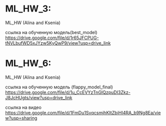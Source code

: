 # ML_HW_3:
ML_HW (Alina and Ksenia)

ссылка на обученную модель(best_model) https://drive.google.com/file/d/1r65JFCPUG-tNVLbufWD5xJYzw5KyQwP9/view?usp=drive_link

# ML_HW_6:
ML_HW (Alina and Ksenia)

ссылка на обученную модель (flappy_model_final) https://drive.google.com/file/d/1u_CcEVYzTnGlQzpuDI3Zkz-J8JcHUgts/view?usp=drive_link

ссылка на видео https://drive.google.com/file/d/1FmDu1SvqcsmjhKItZbiHI4RA_b9Ng8Ea/view?usp=sharing
